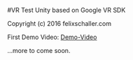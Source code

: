 #VR Test Unity
based on Google VR SDK

Copyright (c) 2016 felixschaller.com

First Demo Video: [Demo-Video](https://vimeo.com/171471437)

...more to come soon.
